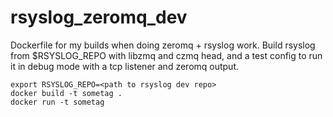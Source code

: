 # rsyslog_zeromq_dev
Dockerfile for my builds when doing zeromq  + rsyslog work. Build rsyslog from $RSYSLOG_REPO with libzmq
and czmq head, and a test config to run it in debug mode with a tcp listener and zeromq output.

```
export RSYSLOG_REPO=<path to rsyslog dev repo>
docker build -t sometag .
docker run -t sometag
```
